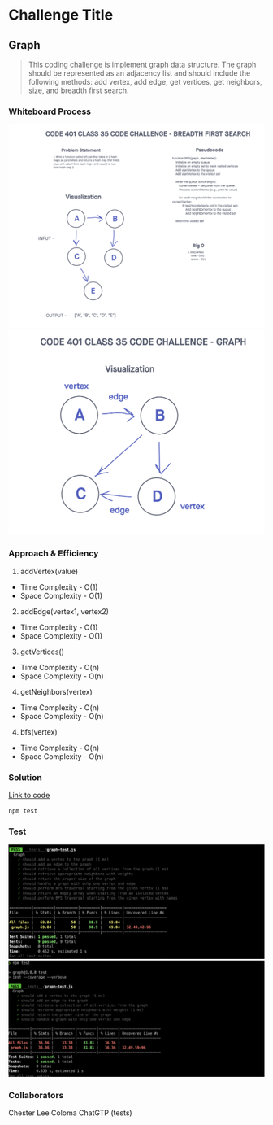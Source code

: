 # Challenge Title
## Graph
> This coding challenge is implement graph data structure. The graph should be represented as an adjacency list and should include the following methods: add vertex, add edge, get vertices, get neighbors, size, and breadth first search.

### Whiteboard Process
![Graph - Breadth First](../images/graph-breadth-first.png)
![Graph](../images/graph.png)

### Approach & Efficiency
<!-- What approach did you take? Why? What is the Big O space/time for this approach? -->

1. addVertex(value)
  * Time Complexity - O(1)
  * Space Complexity - O(1)
2. addEdge(vertex1, vertex2)
  * Time Complexity - O(1)
  * Space Complexity - O(1)
3. getVertices()
  * Time Complexity - O(n)
  * Space Complexity - O(n)
4. getNeighbors(vertex)
  * Time Complexity - O(n)
  * Space Complexity - O(n)
4. bfs(vertex)
  * Time Complexity - O(n)
  * Space Complexity - O(n)

### Solution
<!-- Show how to run your code, and examples of it in action -->
[Link to code](https://github.com/cleecoloma/data-structures-and-algorithms/tree/main/javascript/graph)

```text
npm test
```

### Test
![Graph-Breadth-First](../images/graph-breadth-first-test.png)
![Graph](../images/graph-test.png)

### Collaborators
Chester Lee Coloma
ChatGTP (tests)
